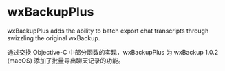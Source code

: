 # wxBackupPlus

wxBackupPlus adds the ability to batch export chat transcripts through swizzling the original wxBackup.

通过交换 Objective-C 中部分函数的实现，wxBackupPlus 为 wxBackup 1.0.2 (macOS) 添加了批量导出聊天记录的功能。
